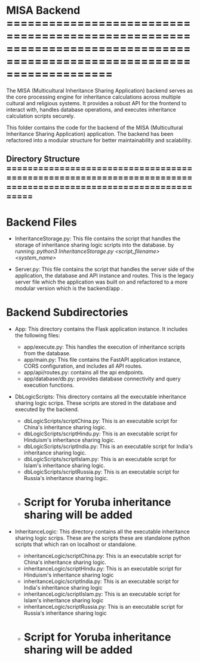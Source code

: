 # MISA Backend =======================================================================================================================

The MISA (Multicultural Inheritance Sharing Application) backend serves as the core processing engine for inheritance calculations across multiple cultural and religious systems. It provides a robust API for the frontend to interact with, handles database operations, and executes inheritance calculation scripts securely. 

This folder contains the code for the backend of the MISA (Multicultural Inheritance Sharing Application) application. The backend has been refactored into a modular structure for better maintainability and scalability.

## Directory Structure ==============================================================================================================

# Backend Files
- InheritanceStorage.py: This file contains the script that handles the storage of inheritance sharing logic scripts into the database.
by running: *python3 InheritanceStorage.py <script_filename> <system_name>*

- Server.py: This file contains the script that handles the server side of the application, the database and API instance and routes. This is the legacy server file which the application was built on and refactored to a more modular version which is the backend/app .

# Backend Subdirectories
- App: This directory contains the Flask application instance. It includes the following files:
    - app/execute.py: This handles the execution of inheritance scripts from the database.
    - app/main.py: This file contains  the FastAPI application instance, CORS configuration, and includes all API routes.
    - app/api/routes.py: contains all the api endpoints.
    - app/database/db.py: provides database connectivity and query execution functions.

- DbLogicScripts: This directory contains all the executable inheritance sharing logic scrips. These scripts are stored in the     database and executed by the backend. 
    - dbLogicScripts/scriptChina.py: This is an executable script for China's inheritance sharing logic.
    - dbLogicScripts/scriptHindu.py: This is an executable script for Hinduism's inheritance sharing logic.
    - dbLogicScripts/scriptIndia.py: This is an executable script for India's inheritance sharing logic.
    - dbLogicScripts/scriptIslam.py: This is an executable script for Islam's inheritance sharing logic.
    - dbLogicScripts/scriptRussia.py: This is an executable script for Russia's inheritance sharing logic.
    - # Script for Yoruba inheritance sharing will be added 

- InheritanceLogic: This directory contains all the executable inheritance sharing logic scrips. These are the scripts these are standalone python scripts that which ran on localhost or standalone.
    - inheritanceLogic/scriptChina.py: This is an executable script for China's inheritance sharing logic.
    - inheritanceLogic/scriptHindu.py: This is an executable script for Hinduism's inheritance sharing logic
    - inheritanceLogic/scriptIndia.py: This is an executable script for India's inheritance sharing logic
    - inheritanceLogic/scriptIslam.py: This is an executable script for Islam's inheritance sharing logic
    - inheritanceLogic/scriptRussia.py: This is an executable script for Russia's inheritance sharing logic
    - # Script for Yoruba inheritance sharing will be added